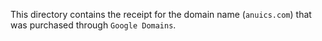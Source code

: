 This directory contains the receipt for the domain name (`anuics.com`) that was purchased through `Google Domains`.
